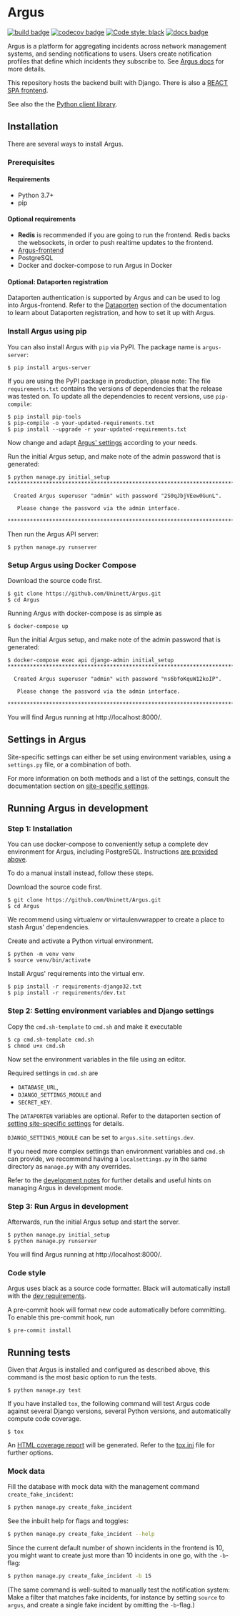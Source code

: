 # Argus
[![build badge](https://github.com/Uninett/Argus/workflows/build/badge.svg)](https://github.com/Uninett/Argus/actions)
[![codecov badge](https://codecov.io/gh/Uninett/Argus/branch/master/graph/badge.svg)](https://codecov.io/gh/Uninett/Argus)
[![Code style: black](https://img.shields.io/badge/code%20style-black-000000.svg)](https://github.com/psf/black)
[![docs badge](https://readthedocs.org/projects/argus-server/badge/?version=latest&style=flat)](http://argus-server.rtfd.io/en/latest/)

Argus is a platform for aggregating incidents across network management systems, and
sending notifications to users. Users create notification profiles that define which
incidents they subscribe to. See [Argus docs](http://argus-server.rtfd.io/en/latest/) for more details.

This repository hosts the backend built with Django. There is also a
[REACT SPA frontend](https://github.com/Uninett/Argus-frontend).


See also the the [Python client library](https://github.com/Uninett/pyargus).

## Installation

There are several ways to install Argus.

### Prerequisites

#### Requirements

* Python 3.7+
* pip

#### Optional requirements

* **Redis**
  is recommended if you are going to run the frontend.
  Redis backs the websockets, in order to push realtime updates to the frontend.
* [Argus-frontend](https://github.com/Uninett/Argus-frontend/)
* PostgreSQL
* Docker and docker-compose to run Argus in Docker

#### Optional: Dataporten registration

Dataporten authentication is supported by Argus and can be used to log into
Argus-frontend.
Refer to the [Dataporten](http://argus-server.rtfd.io/en/latest/dataporten.html) section of the documentation to learn
about Dataporten registration, and how to set it up with Argus.

### Install Argus using pip

You can also install Argus with `pip` via PyPI. The package name is `argus-server`:
```console
$ pip install argus-server
```

If you are using the PyPI package in production, please note: The file
`requirements.txt` contains the versions of dependencies that the release was
tested on.
To update all the dependencies to recent versions, use `pip-compile`:

```console
$ pip install pip-tools
$ pip-compile -o your-updated-requirements.txt
$ pip install --upgrade -r your-updated-requirements.txt
```

Now change and adapt [Argus' settings](#settings-in-argus) according to your needs.

Run the initial Argus setup, and make note of the admin password that is generated:

```console
$ python manage.py initial_setup
******************************************************************************

  Created Argus superuser "admin" with password "2S0qJbjVEew0GunL".

   Please change the password via the admin interface.

******************************************************************************
```

Then run the Argus API server:

```console
$ python manage.py runserver
```

### Setup Argus using Docker Compose

Download the source code first.
```console
$ git clone https://github.com/Uninett/Argus.git
$ cd Argus
```

Running Argus with docker-compose is as simple as
```console
$ docker-compose up
```

Run the initial Argus setup, and make note of the admin password that is generated:

```console
$ docker-compose exec api django-admin initial_setup
******************************************************************************

  Created Argus superuser "admin" with password "ns6bfoKquW12koIP".

   Please change the password via the admin interface.

******************************************************************************
```


You will find Argus running at http://localhost:8000/.

## Settings in Argus

Site-specific settings can either be set using environment variables, using a
`settings.py` file, or a combination of both.

For more information on both methods and a list of the settings, consult the
documentation section on
[site-specific settings](http://argus-server.rtfd.io/en/latest/site-specific-settings.html).


## Running Argus in development

### Step 1: Installation

You can use docker-compose to conveniently setup a complete dev environment for Argus,
including PostgreSQL. Instructions
[are provided above](#setup-argus-using-docker-compose).

To do a manual install instead, follow these steps.

Download the source code first.
```console
$ git clone https://github.com/Uninett/Argus.git
$ cd Argus
```

We recommend using virtualenv or virtaulenvwrapper to create
a place to stash Argus' dependencies.

Create and activate a Python virtual environment.
```console
$ python -m venv venv
$ source venv/bin/activate
```

Install Argus' requirements into the virtual env.
```console
$ pip install -r requirements-django32.txt
$ pip install -r requirements/dev.txt
```

### Step 2: Setting environment variables and Django settings

Copy the `cmd.sh-template` to `cmd.sh` and make it executable
```console
$ cp cmd.sh-template cmd.sh
$ chmod u+x cmd.sh
```
Now set the environment variables in the file using an editor.

Required settings in `cmd.sh` are

- `DATABASE_URL`,
- `DJANGO_SETTINGS_MODULE` and
- `SECRET_KEY`.

The `DATAPORTEN` variables are optional. Refer to the dataporten section of
[setting site-specific settings](http://argus-server.rtfd.io/en/latest/site-specific-settings.html) for details.

`DJANGO_SETTINGS_MODULE` can be set to `argus.site.settings.dev`.

If you need more complex settings than environment variables and ``cmd.sh`` can provide,
we recommend having a `localsettings.py` in the same directory as `manage.py` with any
overrides.

Refer to the [development notes](http://argus-server.rtfd.io/en/latest/development.html) for further details and
useful hints on managing Argus in development mode.

### Step 3: Run Argus in development

Afterwards, run the initial Argus setup and start the server.
```console
$ python manage.py initial_setup
$ python manage.py runserver
```

You will find Argus running at http://localhost:8000/.

### Code style

Argus uses black as a source code formatter. Black will automatically install
with the [dev requirements](requirements/dev.txt).

A pre-commit hook will format new code automatically before committing.
To enable this pre-commit hook, run

```console
$ pre-commit install
```


## Running tests

Given that Argus is installed and configured as described above,
this command is the most basic option to run the tests.
```console
$ python manage.py test
```

If you have installed `tox`, the following command will
test Argus code against several Django versions, several Python versions, and
automatically compute code coverage.
```console
$ tox
```
An [HTML coverage report](htmlcov/index.html) will be generated.
Refer to the [tox.ini](tox.ini) file for further options.

### Mock data

Fill the database with mock data with the management command `create_fake_incident`:

```sh
$ python manage.py create_fake_incident
```

See the inbuilt help for flags and toggles:

```sh
$ python manage.py create_fake_incident --help
```

Since the current default number of shown incidents in the frontend is 10, you
might want to create just more than 10 incidents in one go, with the `-b`-flag:

```sh
$ python manage.py create_fake_incident -b 15
```

(The same command is well-suited to manually test the notification system: Make
a filter that matches fake incidents, for instance by setting `source` to
`argus`, and create a single fake incident by omitting the `-b`-flag.)

